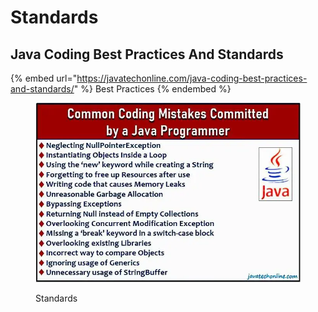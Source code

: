 # Standards

## Java Coding Best Practices And Standards

{% embed url="https://javatechonline.com/java-coding-best-practices-and-standards/" %}
Best Practices
{% endembed %}

&#x20;

<figure><img src="../../.gitbook/assets/image (1).png" alt=""><figcaption><p>Standards</p></figcaption></figure>

